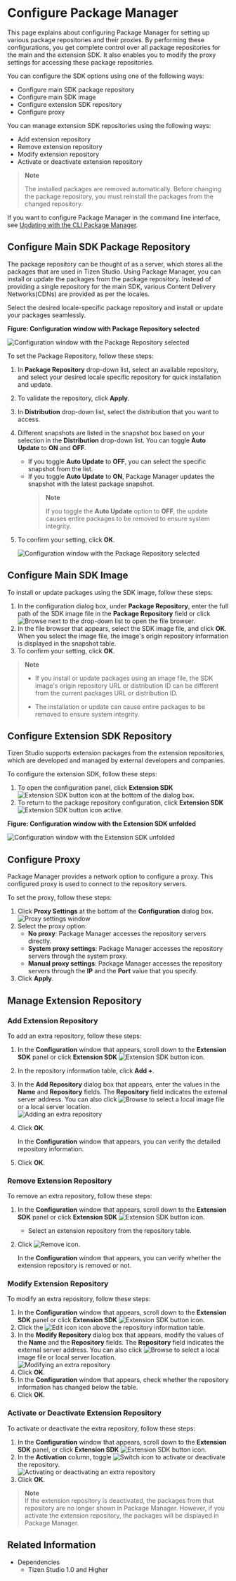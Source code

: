 # Configure Package Manager

This page explains about configuring Package Manager for setting up various package repositories and their proxies. By performing these configurations, you get complete control over all package repositories for the main and the extension SDK. It also enables you to modify the proxy settings for accessing these package repositories.

You can configure the SDK options using one of the following ways:

- Configure main SDK package repository
- Configure main SDK image
- Configure extension SDK repository
- Configure proxy

You can manage extension SDK repositories using the following ways:

- Add extension repository
- Remove extension repository
- Modify extension repository
- Activate or deactivate extension repository

> **Note**
>
> The installed packages are removed automatically. Before changing the package repository, you must reinstall the packages from the changed repository.

If you want to configure Package Manager in the command line interface, see [Updating with the CLI Package Manager](update-sdk.md#updating-with-the-cli-package-manager).


## Configure Main SDK Package Repository

The package repository can be thought of as a server, which stores all the packages that are used in Tizen Studio. Using Package Manager, you can install or update the packages from the package repository. Instead of providing a single repository for the main SDK, various  Content Delivery Networks(CDNs) are provided as per the locales.

Select the desired locale-specific package repository and install or update your packages seamlessly.

**Figure: Configuration window with Package Repository selected**

![Configuration window with the Package Repository selected](./media/advanced_conf_server.PNG)

To set the Package Repository, follow these steps:

1. In **Package Repository** drop-down list, select an available repository, and select your desired locale specific repository for quick installation and update.
2. To validate the repository, click **Apply**. 
3. In **Distribution** drop-down list, select the distribution that you want to access.
4. Different snapshots are listed in the snapshot box based on your selection in the **Distribution** drop-down list.  You can toggle **Auto Update** to **ON** and **OFF**. 
     - If you toggle **Auto Update** to **OFF**, you can select the specific snapshot from the list. 
     - If you toggle **Auto Update** to **ON**, Package Manager updates the snapshot with the latest package snapshot.
        > **Note**  
        >
        > If you toggle the **Auto Update** option to **OFF**, the update causes entire packages to be removed to ensure system integrity.
5. To confirm your setting, click **OK**.
    
    
    ![Configuration window with the Package Repository selected](./media/advanced_conf_serverg.gif)
## Configure Main SDK Image

To install or update packages using the SDK image, follow these steps:

1. In the configuration dialog box, under **Package Repository**, enter the full path of the SDK image file in the **Package Repository** field or click ![Browse](./media/advanced_conf_browse.png) next to the drop-down list to open the file browser.
2. In the file browser that appears, select the SDK image file, and click **OK**. When you select the image file, the image's origin repository information is displayed in the snapshot table.
3. To confirm your setting, click **OK**.

> **Note**  
>-  If you install or update packages using an image file, the SDK image's origin repository URL or distribution ID can be different from the current packages URL or distribution ID. 
>
> - The installation or update can cause entire packages to be removed to ensure system integrity.

## Configure Extension SDK Repository

Tizen Studio supports extension packages from the extension repositories, which are developed and managed by external developers and companies. 

To configure the extension SDK, follow these steps:

1. To open the configuration panel, click **Extension SDK** ![Extension SDK button icon](./media/advanced_conf_icon_extension.png) at the bottom of the dialog box.
2. To return to the package repository configuration, click **Extension SDK** ![Extension SDK button icon active](./media/advanced_conf_icon_extension_active.png).

**Figure: Configuration window with the Extension SDK unfolded**

![Configuration window with the Extension SDK unfolded](./media/advanced_conf_extension.png)

## Configure Proxy

Package Manager provides a network option to configure a proxy. This configured proxy is used to connect to the repository servers. 

To set the proxy, follow these steps:

1. Click **Proxy Settings** at the bottom of the **Configuration** dialog box.  
![Proxy settings window](./media/advanced_conf_proxy.png)
2. Select the proxy option:
   - **No proxy**: Package Manager accesses the repository servers directly.
   - **System proxy settings**: Package Manager accesses the repository servers through the system proxy.
   - **Manual proxy settings**: Package Manager accesses the repository servers through the **IP** and the **Port** value that you specify.
3. Click **Apply**.


## Manage Extension Repository
### Add Extension Repository

To add an extra repository, follow these steps:

1. In the **Configuration** window that appears, scroll down to the **Extension SDK** panel or click **Extension SDK** ![Extension SDK button icon](./media/advanced_conf_icon_extension.png).
2. In the repository information table, click **Add +**.
3. In the **Add Repository** dialog box that appears, enter the values in the **Name** and **Repository** fields. The **Repository** field indicates the external server address. You can also click ![Browse](./media/advanced_conf_browse.png) to select a local image file or a local server location.  
![Adding an extra repository](./media/advanced_conf_add_extra.png)
4. Click **OK**.

   In the **Configuration** window that appears, you can verify the detailed repository information.
   
5. Click **OK**.

### Remove Extension Repository

To remove an extra repository, follow these steps:

1. In the **Configuration** window that appears, scroll down to the **Extension SDK** panel or click **Extension SDK** ![Extension SDK button icon](./media/advanced_conf_icon_extension.png).
   - Select an extension repository from the repository table.
3. Click ![Remove icon](./media/advanced_conf_icon_remove.png).
   
   In the **Configuration** window that appears, you can verify whether the extension repository is removed or not.

### Modify Extension Repository

To modify an extra repository, follow these steps:

1. In the **Configuration** window that appears, scroll down to the **Extension SDK** panel or click **Extension SDK** ![Extension SDK button icon](./media/advanced_conf_icon_extension.png).
2. Click the ![Edit icon](./media/advanced_conf_icon_edit.png) icon above the repository information table.
3. In the **Modify Repository** dialog box that appears, modify the values of the **Name** and the **Repository** fields. The **Repository** field indicates the external server address. You can also click ![Browse](./media/advanced_conf_browse.png) to select a local image file or local server location.  
![Modifying an extra repository](./media/advanced_conf_edit_extra.png)
4. Click **OK**.
5. In the **Configuration** window that appears, check whether the repository information has changed below the table.
6. Click **OK**.

### Activate or Deactivate Extension Repository

To activate or deactivate the extra repository, follow these steps:

1. In the **Configuration** window that appears, scroll down to the **Extension SDK** panel, or click **Extension SDK** ![Extension SDK button icon](./media/advanced_conf_icon_extension.png).
2. In the **Activation** column, toggle ![Switch icon](./media/advanced_conf_icon_switch.png) to activate or deactivate the repository.  
![Activating or deactivating an extra repository](./media/advanced_conf_activate_extra.png)
3. Click **OK**.

> **Note**  
> If the extension repository is deactivated, the packages from that repository are no longer shown in Package Manager. However, if you activate the extension repository, the packages will be displayed in Package Manager.

## Related Information
- Dependencies
  - Tizen Studio 1.0 and Higher
